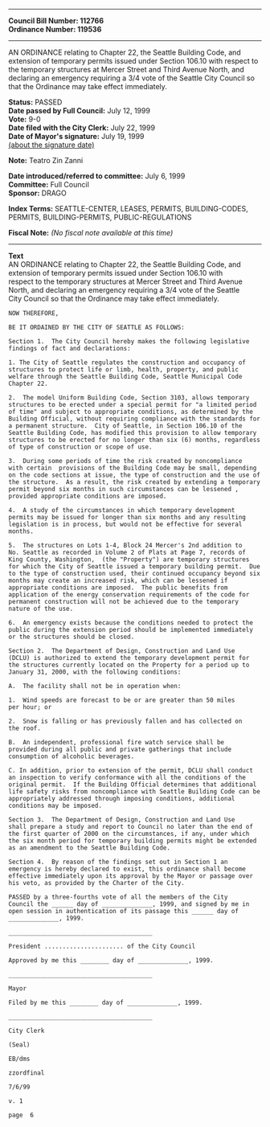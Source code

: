 * * * * *  
  
**Council Bill Number: [](#h0)[](#h2)112766**   
**Ordinance Number: 119536**  
  
* * * * *  
  
AN ORDINANCE relating to Chapter 22, the Seattle Building Code, and extension of temporary permits issued under Section 106.10 with respect to the temporary structures at Mercer Street and Third Avenue North, and declaring an emergency requiring a 3/4 vote of the Seattle City Council so that the Ordinance may take effect immediately.  
  
**Status:** PASSED   
**Date passed by Full Council:** July 12, 1999   
**Vote:** 9-0   
**Date filed with the City Clerk:** July 22, 1999   
**Date of Mayor's signature:** July 19, 1999   
[(about the signature date)](/~public/approvaldate.htm)   
  
**Note:** Teatro Zin Zanni  
  
  
**Date introduced/referred to committee:** July 6, 1999   
**Committee:** Full Council   
**Sponsor:** DRAGO   
  
**Index Terms:** SEATTLE-CENTER, LEASES, PERMITS, BUILDING-CODES, PERMITS, BUILDING-PERMITS, PUBLIC-REGULATIONS  
  
**Fiscal Note:** *(No fiscal note available at this time)*  
  
* * * * *  
  
**Text**  
    AN ORDINANCE relating to Chapter 22, the Seattle Building Code, and  
    extension of temporary permits issued under Section 106.10 with  
    respect to the temporary structures at Mercer Street and Third Avenue  
    North, and declaring an emergency requiring a 3/4 vote of the Seattle  
    City Council so that the Ordinance may take effect immediately.  
  
    NOW THEREFORE,  
  
    BE IT ORDAINED BY THE CITY OF SEATTLE AS FOLLOWS:  
  
    Section 1.  The City Council hereby makes the following legislative  
    findings of fact and declarations:  
  
    1. The City of Seattle regulates the construction and occupancy of  
    structures to protect life or limb, health, property, and public  
    welfare through the Seattle Building Code, Seattle Municipal Code  
    Chapter 22.  
  
    2.  The model Uniform Building Code, Section 3103, allows temporary  
    structures to be erected under a special permit for "a limited period  
    of time" and subject to appropriate conditions, as determined by the  
    Building Official, without requiring compliance with the standards for  
    a permanent structure.  City of Seattle, in Section 106.10 of the  
    Seattle Building Code, has modified this provision to allow temporary  
    structures to be erected for no longer than six (6) months, regardless  
    of type of construction or scope of use.  
  
    3.  During some periods of time the risk created by noncompliance  
    with certain  provisions of the Building Code may be small, depending  
    on the code sections at issue, the type of construction and the use of  
    the structure.  As a result, the risk created by extending a temporary  
    permit beyond six months in such circumstances can be lessened ,  
    provided appropriate conditions are imposed.  
  
    4.  A study of the circumstances in which temporary development  
    permits may be issued for longer than six months and any resulting  
    legislation is in process, but would not be effective for several  
    months.  
  
    5.  The structures on Lots 1-4, Block 24 Mercer's 2nd addition to  
    No. Seattle as recorded in Volume 2 of Plats at Page 7, records of  
    King County, Washington,  (the "Property") are temporary structures  
    for which the City of Seattle issued a temporary building permit.  Due  
    to the type of construction used, their continued occupancy beyond six  
    months may create an increased risk, which can be lessened if  
    appropriate conditions are imposed.  The public benefits from  
    application of the energy conservation requirements of the code for  
    permanent construction will not be achieved due to the temporary  
    nature of the use.  
  
    6.  An emergency exists because the conditions needed to protect the  
    public during the extension period should be implemented immediately  
    or the structures should be closed.  
  
    Section 2.  The Department of Design, Construction and Land Use  
    (DCLU) is authorized to extend the temporary development permit for  
    the structures currently located on the Property for a period up to  
    January 31, 2000, with the following conditions:  
  
    A.  The facility shall not be in operation when:  
  
    1.  Wind speeds are forecast to be or are greater than 50 miles  
    per hour; or  
  
    2.  Snow is falling or has previously fallen and has collected on  
    the roof.  
  
    B.  An independent, professional fire watch service shall be  
    provided during all public and private gatherings that include  
    consumption of alcoholic beverages.  
  
    C. In addition, prior to extension of the permit, DCLU shall conduct  
    an inspection to verify conformance with all the conditions of the  
    original permit.  If the Building Official determines that additional  
    life safety risks from noncompliance with Seattle Building Code can be  
    appropriately addressed through imposing conditions, additional  
    conditions may be imposed.  
  
    Section 3.  The Department of Design, Construction and Land Use  
    shall prepare a study and report to Council no later than the end of  
    the first quarter of 2000 on the circumstances, if any, under which  
    the six month period for temporary building permits might be extended  
    as an amendment to the Seattle Building Code.  
  
    Section 4.  By reason of the findings set out in Section 1 an  
    emergency is hereby declared to exist, this ordinance shall become  
    effective immediately upon its approval by the Mayor or passage over  
    his veto, as provided by the Charter of the City.  
  
    PASSED by a three-fourths vote of all the members of the City  
    Council the ______ day of ______________, 1999, and signed by me in  
    open session in authentication of its passage this ______ day of  
    ______________, 1999.  
  
    ________________________________________  
  
    President ...................... of the City Council  
  
    Approved by me this ________ day of ______________, 1999.  
  
    ________________________________________  
  
    Mayor  
  
    Filed by me this ________ day of ______________, 1999.  
  
    ________________________________________  
  
    City Clerk  
  
    (Seal)  
  
    EB/dms  
  
    zzordfinal  
  
    7/6/99  
  
    v. 1  
  
    page  6  
